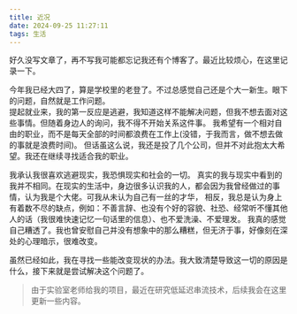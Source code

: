 ```yaml
---
title: 近况
date: 2024-09-25 11:27:11
tags: 生活
---
```


好久没写文章了，再不写我可能都忘记我还有个博客了。最近比较烦心，在这里记录一下。  

<!--MORE-->

今年我已经大四了，算是学校里的老登了。不过总感觉自己还是个大一新生。眼下的问题，自然就是工作问题。    
提起就业来，我的第一反应是逃避，我知道这样不能解决问题，但我不想去面对这些事情。但随着身边人的询问，我不得不开始关系这件事。
我希望有一个相对自由的职业，而不是每天全部的时间都浪费在工作上(没错，于我而言，做不想去做的事就是浪费时间)。
但话虽这么说，我还是投了几个公司，但并不对此抱太大希望。我还在继续寻找适合我的职业。   

我承认我很喜欢逃避现实，我恐惧现实和社会的一切。
真实的我与现实中看到的我并不相同。在现实的生活中，身边很多认识我的人，都会因为我曾经做过的事情，认为我是个大佬。可我从未认为自己有一丝的才华，
相反，我总是认为身上有着数不尽的缺点，例如：不善言辞、也没有个好的容貌、社恐、经常听不懂其他人的话（我很难快速记忆一句话里的信息）、也不爱洗澡、不爱理发。
我真的感觉自己糟透了。我也曾安慰自己并没有想象中的那么糟糕，但无济于事，好像刻在深处的心理暗示，很难改变。    

虽然已经如此，我在寻找一些能改变现状的办法。我大致清楚导致这一切的原因是什么，接下来就是尝试解决这个问题了。

> 由于实验室老师给我的项目，最近在研究低延迟串流技术，后续我会在这里更新一些内容。